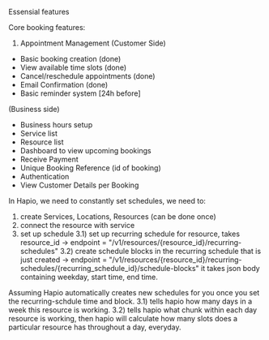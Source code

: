 Essensial features

Core booking features:
1) Appointment Management
   (Customer Side)
  - Basic booking creation (done)
  - View available time slots (done)
  - Cancel/reschedule appointments (done)
  - Email Confirmation (done)
  - Basic reminder system [24h before] 

  (Business side)
  - Business hours setup
  - Service list
  - Resource list
  - Dashboard to view upcoming bookings
  - Receive Payment
  - Unique Booking Reference (id of booking)
  - Authentication
  - View Customer Details per Booking

In Hapio, we need to constantly set schedules, we need to:
1) create Services, Locations, Resources (can be done once)
2) connect the resource with service
3) set up schedule
   3.1) set up recurring schedule for resource, takes resource_id -> endpoint = "/v1/resources/{resource_id}/recurring-schedules"
   3.2) create schedule blocks in the recurring schedule that is just created -> endpoint = "/v1/resources/{resource_id}/recurring-schedules/{recurring_schedule_id}/schedule-blocks"
   it takes json body containing weekday, start time, end time.

Assuming Hapio automatically creates new schedules for you once you set the recurring-schdule time and block.
3.1) tells hapio how many days in a week this resource is working.
3.2) tells hapio what chunk within each day resource is working, then hapio will calculate how many slots does a particular resource has throughout a day, everyday.
